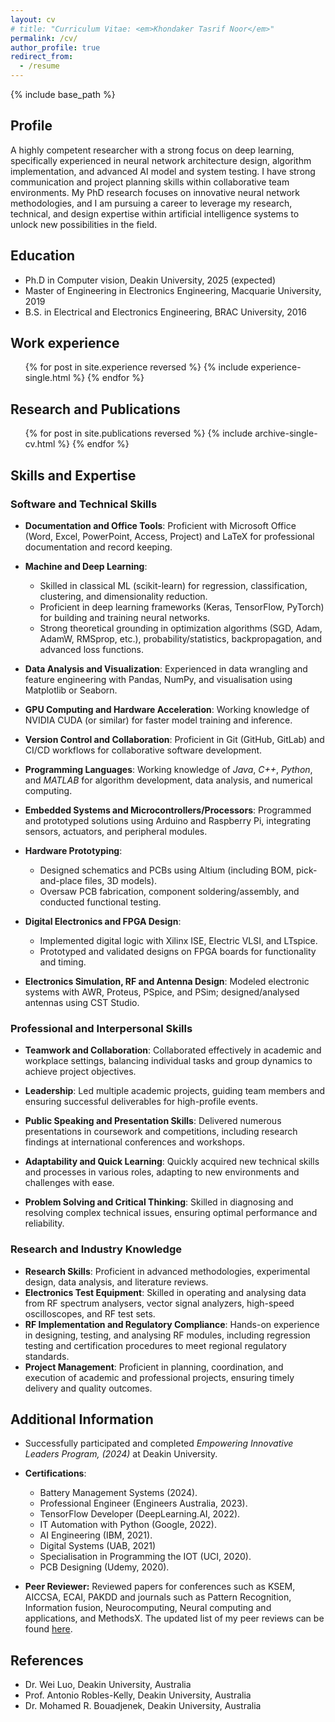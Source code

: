 ```yaml
---
layout: cv
# title: "Curriculum Vitae: <em>Khondaker Tasrif Noor</em>"
permalink: /cv/
author_profile: true
redirect_from:
  - /resume
---
```


{% include base_path %}

## Profile

A highly competent researcher with a strong focus on deep learning, specifically experienced in neural network architecture design, algorithm implementation, and advanced AI model and system testing. I have strong communication and project planning skills within collaborative team environments. My PhD research focuses on innovative neural network methodologies, and I am pursuing a career to leverage my research, technical, and design expertise within artificial intelligence systems to unlock new possibilities in the field.

## Education

* Ph.D in Computer vision, Deakin University, 2025 (expected)
* Master of Engineering in Electronics Engineering, Macquarie University, 2019
* B.S. in Electrical and Electronics Engineering, BRAC University, 2016

## Work experience

  <ul>
    {% for post in site.experience reversed %}
      {% include experience-single.html %}
    {% endfor %}
  </ul>

## Research and Publications

  <ol>
  {% for post in site.publications reversed %}
    {% include archive-single-cv.html %}
  {% endfor %}
  </ol>
  
## Skills and Expertise

### Software and Technical Skills
- **Documentation and Office Tools**: Proficient with Microsoft Office (Word, Excel, PowerPoint, Access, Project) and LaTeX for professional documentation and record keeping.

- **Machine and Deep Learning**:
    - Skilled in classical ML (scikit-learn) for regression, classification, clustering, and dimensionality reduction.
    - Proficient in deep learning frameworks (Keras, TensorFlow, PyTorch) for building and training neural networks.
    - Strong theoretical grounding in optimization algorithms (SGD, Adam, AdamW, RMSprop, etc.), probability/statistics, backpropagation, and advanced loss functions.

- **Data Analysis and Visualization**: Experienced in data wrangling and feature engineering with Pandas, NumPy, and visualisation using Matplotlib or Seaborn.

- **GPU Computing and Hardware Acceleration**: Working knowledge of NVIDIA CUDA (or similar) for faster model training and inference.

- **Version Control and Collaboration**: Proficient in Git (GitHub, GitLab) and CI/CD workflows for collaborative software development.

- **Programming Languages**: Working knowledge of *Java*, *C++*, *Python*, and *MATLAB* for algorithm development, data analysis, and numerical computing.

- **Embedded Systems and Microcontrollers/Processors**: Programmed and prototyped solutions using Arduino and Raspberry Pi, integrating sensors, actuators, and peripheral modules.

- **Hardware Prototyping**:
    - Designed schematics and PCBs using Altium (including BOM, pick-and-place files, 3D models).
    - Oversaw PCB fabrication, component soldering/assembly, and conducted functional testing.

- **Digital Electronics and FPGA Design**:
    - Implemented digital logic with Xilinx ISE, Electric VLSI, and LTspice.
    - Prototyped and validated designs on FPGA boards for functionality and timing.

- **Electronics Simulation, RF and Antenna Design**: Modeled electronic systems with AWR, Proteus, PSpice, and PSim; designed/analysed antennas using CST Studio.

### Professional and Interpersonal Skills
- **Teamwork and Collaboration**: Collaborated effectively in academic and workplace settings, balancing individual tasks and group dynamics to achieve project objectives.

- **Leadership**: Led multiple academic projects, guiding team members and ensuring successful deliverables for high-profile events.

- **Public Speaking and Presentation Skills**: Delivered numerous presentations in coursework and competitions, including research findings at international conferences and workshops.

- **Adaptability and Quick Learning**: Quickly acquired new technical skills and processes in various roles, adapting to new environments and challenges with ease.

- **Problem Solving and Critical Thinking**: Skilled in diagnosing and resolving complex technical issues, ensuring optimal performance and reliability.


### Research and Industry Knowledge
- **Research Skills**: Proficient in advanced methodologies, experimental design, data analysis, and literature reviews.
- **Electronics Test Equipment**: Skilled in operating and analysing data from RF spectrum analysers, vector signal analyzers, high-speed oscilloscopes, and RF test sets.
- **RF Implementation and Regulatory Compliance**: Hands-on experience in designing, testing, and analysing RF modules, including regression testing and certification procedures to meet regional regulatory standards.
- **Project Management**: Proficient in planning, coordination, and execution of academic and professional projects, ensuring timely delivery and quality outcomes.

## Additional Information

- Successfully participated and completed *Empowering Innovative Leaders Program, (2024)* at Deakin University.

- **Certifications**:
    - Battery Management Systems (2024).
    - Professional Engineer (Engineers Australia, 2023).
    - TensorFlow Developer (DeepLearning.AI, 2022).
    - IT Automation with Python (Google, 2022).
    - AI Engineering (IBM, 2021).
    - Digital Systems (UAB, 2021)
    - Specialisation in Programming the IOT (UCI, 2020).
    - PCB Designing (Udemy, 2020).

- **Peer Reviewer:** Reviewed papers for conferences such as KSEM, AICCSA, ECAI, PAKDD and journals such as Pattern Recognition, Information fusion, Neurocomputing, Neural computing and applications, and MethodsX. The updated list of my peer reviews can be found [here](https://orcid.org/0000-0002-4259-9539#:~:text=Peer%20review%20(16%20reviews%C2%A0for%207%20publications/grants)).

## References

- Dr. Wei Luo, Deakin University, Australia
- Prof. Antonio Robles-Kelly, Deakin University, Australia
- Dr. Mohamed R. Bouadjenek, Deakin University, Australia